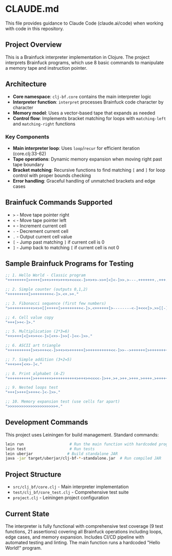 # CLAUDE.md

This file provides guidance to Claude Code (claude.ai/code) when working with code in this repository.

## Project Overview

This is a Brainfuck interpreter implementation in Clojure. The project interprets Brainfuck programs, which use 8 basic commands to manipulate a memory tape and instruction pointer.

## Architecture

- **Core namespace**: `clj-bf.core` contains the main interpreter logic
- **Interpreter function**: `interpret` processes Brainfuck code character by character
- **Memory model**: Uses a vector-based tape that expands as needed
- **Control flow**: Implements bracket matching for loops with `matching-left` and `matching-right` functions

### Key Components

- **Main interpreter loop**: Uses `loop`/`recur` for efficient iteration (core.clj:33-62)
- **Tape operations**: Dynamic memory expansion when moving right past tape boundary
- **Bracket matching**: Recursive functions to find matching `[` and `]` for loop control with proper bounds checking
- **Error handling**: Graceful handling of unmatched brackets and edge cases

## Brainfuck Commands Supported

- `>` - Move tape pointer right
- `<` - Move tape pointer left  
- `+` - Increment current cell
- `-` - Decrement current cell
- `.` - Output current cell value
- `[` - Jump past matching `]` if current cell is 0
- `]` - Jump back to matching `[` if current cell is not 0

## Sample Brainfuck Programs for Testing

```clojure
;; 1. Hello World - Classic program
"++++++++[>++++[>++>+++>+++>+<<<<-]>+>+>->>+[<]<-]>>.>---.+++++++..+++.>>.<-.<.+++.------.--------.>>+.>++."

;; 2. Simple counter (outputs 0,1,2)
"+++++++++[>++++++++<-]>.<+.>+."

;; 3. Fibonacci sequence (first few numbers)
">++++++++++>+>+[[+++++[>++++++++<-]>.<++++++[>--------<-]+<<<]>.>>[[-]<[>+<-]<[>+<-]<[>+<-]>>>]<]"

;; 4. Cell value copy
"+++[>+<-]>."

;; 5. Multiplication (2*3=6) 
"++>+++[<[>+>+<<-]>[<+>-]>>[-]<<-]>>."

;; 6. ASCII art triangle
"++++++++++[>+>+++<<-]>++>+>++++++[>++++++++++<<-]>>-->++++++[>+++++++++++<<-]>>+>++++[>+++++++++++<<-]>>+>+++++[>++++++++++<<-]>>+>.>+.>+.>."

;; 7. Simple addition (3+2=5)
"+++>++[<+>-]<."

;; 8. Print alphabet (A-Z)
"++++++++++[>+++++++>++++++++++>+++>+<<<<-]>++.>+.>++.>+++.>++++.>+++++."

;; 9. Nested loops test
"+++[>+++[>+++<-]<-]>>."

;; 10. Memory expansion test (use cells far apart)
">>>>>>>>>>>>>>>>>>>>>+."
```

## Development Commands

This project uses Leiningen for build management. Standard commands:

```bash
lein run                    # Run the main function with hardcoded program
lein test                   # Run tests
lein uberjar               # Build standalone JAR
java -jar target/uberjar/clj-bf-*-standalone.jar  # Run compiled JAR
```

## Project Structure

- `src/clj_bf/core.clj` - Main interpreter implementation
- `test/clj_bf/core_test.clj` - Comprehensive test suite
- `project.clj` - Leiningen project configuration

## Current State

The interpreter is fully functional with comprehensive test coverage (9 test functions, 21 assertions) covering all Brainfuck operations including loops, edge cases, and memory expansion. Includes CI/CD pipeline with automated testing and linting. The main function runs a hardcoded "Hello World!" program.